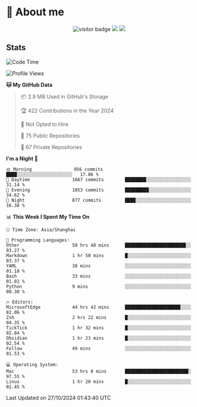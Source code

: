 <!-- ![](https://youpai.roccoshi.top/img/20200804214216.png) -->

# 🧐 About me
 
<p align="center">
<img src="https://visitor-badge.laobi.icu/badge?page_id=Lincest.Lincest&title=hits" alt="visitor badge"/>
<a href="mailto:imroccoshi@gmail.com"><img src="https://img.shields.io/badge/gmail-imroccoshi%40gmail.com-red"></a>
<a href="https://blog.roccoshi.top"><img src="https://img.shields.io/badge/blog-roccoshi-green"></a>
</p>

## Stats

<!--START_SECTION:waka-->
![Code Time](http://img.shields.io/badge/Code%20Time-1%2C618%20hrs%2056%20mins-blue)

![Profile Views](http://img.shields.io/badge/Profile%20Views-0-blue)

**🐱 My GitHub Data** 

> 📦 2.9 MB Used in GitHub's Storage 
 > 
> 🏆 422 Contributions in the Year 2024
 > 
> 🚫 Not Opted to Hire
 > 
> 📜 75 Public Repositories 
 > 
> 🔑 67 Private Repositories 
 > 
**I'm a Night 🦉** 

```text
🌞 Morning                956 commits         ████░░░░░░░░░░░░░░░░░░░░░   17.86 % 
🌆 Daytime                1667 commits        ████████░░░░░░░░░░░░░░░░░   31.14 % 
🌃 Evening                1853 commits        █████████░░░░░░░░░░░░░░░░   34.62 % 
🌙 Night                  877 commits         ████░░░░░░░░░░░░░░░░░░░░░   16.38 % 
```


📊 **This Week I Spent My Time On** 

```text
🕑︎ Time Zone: Asia/Shanghai

💬 Programming Languages: 
Other                    50 hrs 48 mins      ███████████████████████░░   93.27 % 
Markdown                 1 hr 50 mins        █░░░░░░░░░░░░░░░░░░░░░░░░   03.37 % 
YAML                     38 mins             ░░░░░░░░░░░░░░░░░░░░░░░░░   01.18 % 
Bash                     33 mins             ░░░░░░░░░░░░░░░░░░░░░░░░░   01.02 % 
Python                   9 mins              ░░░░░░░░░░░░░░░░░░░░░░░░░   00.30 % 

🔥 Editors: 
MicrosoftEdge            44 hrs 42 mins      █████████████████████░░░░   82.06 % 
Zsh                      2 hrs 22 mins       █░░░░░░░░░░░░░░░░░░░░░░░░   04.35 % 
TickTick                 1 hr 32 mins        █░░░░░░░░░░░░░░░░░░░░░░░░   02.84 % 
Obsidian                 1 hr 23 mins        █░░░░░░░░░░░░░░░░░░░░░░░░   02.54 % 
Follow                   49 mins             ░░░░░░░░░░░░░░░░░░░░░░░░░   01.53 % 

💻 Operating System: 
Mac                      53 hrs 8 mins       ████████████████████████░   97.55 % 
Linux                    1 hr 20 mins        █░░░░░░░░░░░░░░░░░░░░░░░░   02.45 % 
```


 Last Updated on 27/10/2024 01:43:40 UTC
<!--END_SECTION:waka-->


